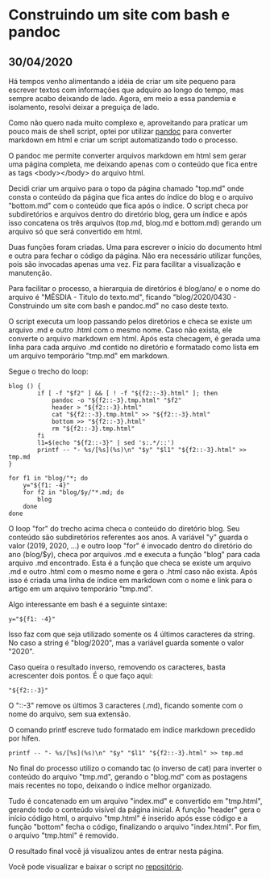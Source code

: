 # Construindo um site com bash e pandoc
## 30/04/2020
Há tempos venho alimentando a idéia de criar um site pequeno para escrever textos com informações que adquiro ao longo do tempo, mas sempre acabo deixando de lado.
Agora, em meio a essa pandemia e isolamento, resolvi deixar a preguiça de lado.

Como não quero nada muito complexo e, aproveitando para praticar um pouco mais de shell script, optei por utilizar [pandoc](https://pandoc.org/) para converter markdown em html e criar um script automatizando todo o processo.

O pandoc me permite converter arquivos markdown em html sem gerar uma página completa, me deixando apenas com o conteúdo que fica entre as tags \<body\>\</body\> do arquivo html.

Decidi criar um arquivo para o topo da página chamado "top.md" onde consta o conteúdo da página que fica antes do índice do blog e o arquivo "bottom.md" com o conteúdo que fica após o índice. O script checa por subdiretórios e arquivos dentro do diretório blog, gera um índice e após isso concatena os três arquivos (top.md, blog.md e bottom.md) gerando um arquivo só que será convertido em html.

Duas funções foram criadas. Uma para escrever o início do documento html e outra para fechar o código da página. Não era necessário utilizar funções, pois são invocadas apenas uma vez. Fiz para facilitar a visualização e manutenção.

Para facilitar o processo, a hierarquia de diretórios é blog/ano/ e o nome do arquivo é "MÊSDIA - Titulo do texto.md", ficando "blog/2020/0430 - Construindo um site com bash e pandoc.md" no caso deste texto.

O script executa um loop passando pelos diretórios e checa se existe um arquivo .md e outro .html com o mesmo nome. Caso não exista, ele converte o arquivo markdown em html. Após esta checagem, é gerada uma linha para cada arquivo .md contido no diretório e formatado como lista em um arquivo temporário "tmp.md" em markdown.

Segue o trecho do loop:

    blog () {
            if [ -f "$f2" ] && [ ! -f "${f2::-3}.html" ]; then
                pandoc -o "${f2::-3}.tmp.html" "$f2"
                header > "${f2::-3}.html"
                cat "${f2::-3}.tmp.html" >> "${f2::-3}.html"
                bottom >> "${f2::-3}.html"
                rm "${f2::-3}.tmp.html"
            fi
            l1=$(echo "${f2::-3}" | sed 's:.*/::')
            printf -- "- %s/[%s](%s)\n" "$y" "$l1" "${f2::-3}.html" >> tmp.md
    }
    
    for f1 in "blog/"*; do
        y="${f1: -4}"
        for f2 in "blog/$y/"*.md; do
            blog
        done
    done

O loop "for" do trecho acima checa o conteúdo do diretório blog. Seu conteúdo são subdiretórios referentes aos anos. A variável "y" guarda o valor (2019, 2020, ...) e outro loop "for" é invocado dentro do diretório do ano (blog/$y), checa por arquivos .md e executa a função "blog" para cada arquivo .md encontrado.
Esta é a função que checa se existe um arquivo .md e outro .html com o mesmo nome e gera o .html caso não exista. Após isso é criada uma linha de índice em markdown com o nome e link para o artigo em um arquivo temporário "tmp.md".

Algo interessante em bash é a seguinte sintaxe:

    y="${f1: -4}"

Isso faz com que seja utilizado somente os 4 últimos caracteres da string. No caso a string é "blog/2020", mas a variável guarda somente o valor "2020".

Caso queira o resultado inverso, removendo os caracteres, basta acrescenter dois pontos. É o que faço aqui: 

    "${f2::-3}"

O "::-3" remove os últimos 3 caracteres (.md), ficando somente com o nome do arquivo, sem sua extensão.

O comando printf escreve tudo formatado em índice markdown precedido por hífen.

    printf -- "- %s/[%s](%s)\n" "$y" "$l1" "${f2::-3}.html" >> tmp.md

No final do processo utilizo o comando tac (o inverso de cat) para inverter o conteúdo do arquivo "tmp.md", gerando o "blog.md" com as postagens mais recentes no topo, deixando o índice melhor organizado.

Tudo é concatenado em um arquivo "index.md" e convertido em "tmp.html", gerando todo o conteúdo visível da página inicial. A função "header" gera o início código html, o arquivo "tmp.html" é inserido após esse código e a função "bottom" fecha o código, finalizando o arquivo "index.html". Por fim, o arquivo "tmp.html" é removido.

O resultado final você já visualizou antes de entrar nesta página.

Você pode visualizar e baixar o script no [repositório](https://github.com/crdpa/bsg).

